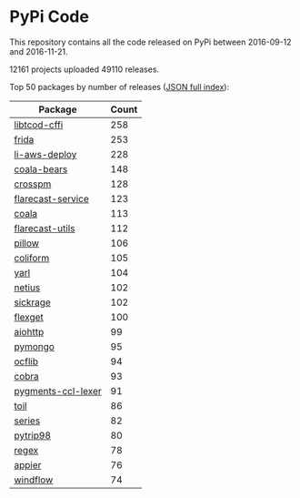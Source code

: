 # PyPi Code

This repository contains all the code released on PyPi between 2016-09-12 and 2016-11-21.

12161 projects uploaded 49110 releases. 

Top 50 packages by number of releases ([JSON full index](./index.json)):

| Package   | Count |
|-----------|-------|
| [libtcod-cffi](https://github.com/pypi-data/pypi-code-14/tree/import/libtcod-cffi) | 258 |
| [frida](https://github.com/pypi-data/pypi-code-14/tree/import/frida) | 253 |
| [li-aws-deploy](https://github.com/pypi-data/pypi-code-14/tree/import/li-aws-deploy) | 228 |
| [coala-bears](https://github.com/pypi-data/pypi-code-14/tree/import/coala-bears) | 148 |
| [crosspm](https://github.com/pypi-data/pypi-code-14/tree/import/crosspm) | 128 |
| [flarecast-service](https://github.com/pypi-data/pypi-code-14/tree/import/flarecast-service) | 123 |
| [coala](https://github.com/pypi-data/pypi-code-14/tree/import/coala) | 113 |
| [flarecast-utils](https://github.com/pypi-data/pypi-code-14/tree/import/flarecast-utils) | 112 |
| [pillow](https://github.com/pypi-data/pypi-code-14/tree/import/pillow) | 106 |
| [coliform](https://github.com/pypi-data/pypi-code-14/tree/import/coliform) | 105 |
| [yarl](https://github.com/pypi-data/pypi-code-14/tree/import/yarl) | 104 |
| [netius](https://github.com/pypi-data/pypi-code-14/tree/import/netius) | 102 |
| [sickrage](https://github.com/pypi-data/pypi-code-14/tree/import/sickrage) | 102 |
| [flexget](https://github.com/pypi-data/pypi-code-14/tree/import/flexget) | 100 |
| [aiohttp](https://github.com/pypi-data/pypi-code-14/tree/import/aiohttp) | 99 |
| [pymongo](https://github.com/pypi-data/pypi-code-14/tree/import/pymongo) | 95 |
| [ocflib](https://github.com/pypi-data/pypi-code-14/tree/import/ocflib) | 94 |
| [cobra](https://github.com/pypi-data/pypi-code-14/tree/import/cobra) | 93 |
| [pygments-ccl-lexer](https://github.com/pypi-data/pypi-code-14/tree/import/pygments-ccl-lexer) | 91 |
| [toil](https://github.com/pypi-data/pypi-code-14/tree/import/toil) | 86 |
| [series](https://github.com/pypi-data/pypi-code-14/tree/import/series) | 82 |
| [pytrip98](https://github.com/pypi-data/pypi-code-14/tree/import/pytrip98) | 80 |
| [regex](https://github.com/pypi-data/pypi-code-14/tree/import/regex) | 78 |
| [appier](https://github.com/pypi-data/pypi-code-14/tree/import/appier) | 76 |
| [windflow](https://github.com/pypi-data/pypi-code-14/tree/import/windflow) | 74 |
